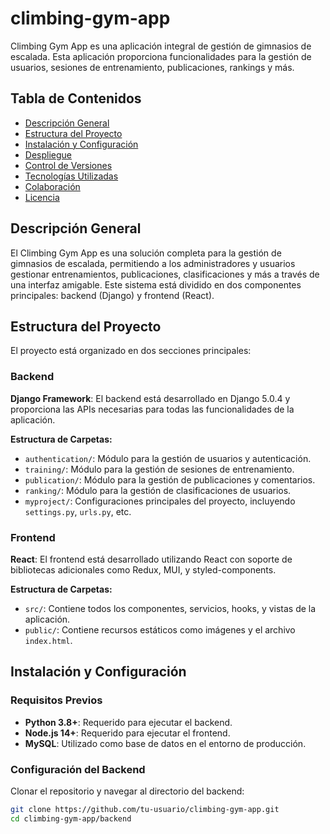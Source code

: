 # climbing-gym-app

Climbing Gym App es una aplicación integral de gestión de gimnasios de escalada. Esta aplicación proporciona funcionalidades para la gestión de usuarios, sesiones de entrenamiento, publicaciones, rankings y más.

## Tabla de Contenidos
- [Descripción General](#descripción-general)
- [Estructura del Proyecto](#estructura-del-proyecto)
- [Instalación y Configuración](#instalación-y-configuración)
- [Despliegue](#despliegue)
- [Control de Versiones](#control-de-versiones)
- [Tecnologías Utilizadas](#tecnologías-utilizadas)
- [Colaboración](#colaboración)
- [Licencia](#licencia)

## Descripción General
El Climbing Gym App es una solución completa para la gestión de gimnasios de escalada, permitiendo a los administradores y usuarios gestionar entrenamientos, publicaciones, clasificaciones y más a través de una interfaz amigable. Este sistema está dividido en dos componentes principales: backend (Django) y frontend (React).

## Estructura del Proyecto
El proyecto está organizado en dos secciones principales:

### Backend

**Django Framework**: El backend está desarrollado en Django 5.0.4 y proporciona las APIs necesarias para todas las funcionalidades de la aplicación.

**Estructura de Carpetas:**
- `authentication/`: Módulo para la gestión de usuarios y autenticación.
- `training/`: Módulo para la gestión de sesiones de entrenamiento.
- `publication/`: Módulo para la gestión de publicaciones y comentarios.
- `ranking/`: Módulo para la gestión de clasificaciones de usuarios.
- `myproject/`: Configuraciones principales del proyecto, incluyendo `settings.py`, `urls.py`, etc.

### Frontend

**React**: El frontend está desarrollado utilizando React con soporte de bibliotecas adicionales como Redux, MUI, y styled-components.

**Estructura de Carpetas:**
- `src/`: Contiene todos los componentes, servicios, hooks, y vistas de la aplicación.
- `public/`: Contiene recursos estáticos como imágenes y el archivo `index.html`.

## Instalación y Configuración

### Requisitos Previos
- **Python 3.8+**: Requerido para ejecutar el backend.
- **Node.js 14+**: Requerido para ejecutar el frontend.
- **MySQL**: Utilizado como base de datos en el entorno de producción.

### Configuración del Backend

Clonar el repositorio y navegar al directorio del backend:

```bash
git clone https://github.com/tu-usuario/climbing-gym-app.git
cd climbing-gym-app/backend
```
